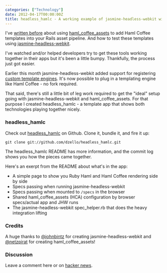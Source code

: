 ```yaml
---
categories: ["Technology"]
date: 2012-04-17T00:00:00Z
title: headless_hamlc - A working example of jasmine-headless-webkit with haml_coffee_assets
---
```


I've [written before](http://blog.joshdzielak.com/blog/2011/12/24/using-haml-coffee-assets-with-jasmine-headless-webkit/) about using [haml_coffee_assets](https://github.com/netzpirat/haml_coffee_assets) to add Haml Coffee templates into your Rails asset pipeline. And how to test these templates using [jasmine-headless-webkit](https://github.com/johnbintz/jasmine-headless-webkit).

I've watched and/or helped developers try to get these tools working together in their apps but it's been a little bumpy. Thankfully, the process just got easier.

Earlier this month jasmine-headless-webkit added support for registering [custom template engines](https://github.com/johnbintz/jasmine-headless-webkit/pull/111). It's now possible to plug in a templating engine like Haml Coffee - no fork required.

That said, there's still a little bit of leg work required to get the "ideal" setup going with jasmine-headless-webkit and haml_coffee_assets. For that purpose I created headless_hamlc - a template app that shows both technologies playing together nicely.

### headless_hamlc

Check out [headless_hamlc](https://github.com/dzello/headless_hamlc) on Github. Clone it, bundle it, and fire it up:

```
git clone git://github.com/dzello/headless_hamlc.git
```

The headless_hamlc README has more information, and the commit log shows you how the pieces came together.

Here's an exerpt from the README about what's in the app:

- A simple page to show you Ruby Haml and Haml Coffee rendering side by side
- Specs passing when running jasmine-headless-webkit
- Specs passing when mounted to `/specs` in the browser
- Shared haml_coffee_assets (HCA) configuration by browser specs/actual app and JHW runs
- The jasmine-headless-webkit spec_helper.rb that does the heavy integration lifting

### Credits

A huge thanks to [@johnbintz](https://twitter.com/johnbintz) for creating jasmine-headless-webkit and [@netzpirat](https://twitter.com/netzpirat) for creating haml_coffee_assets!

### Discussion

Leave a comment here or on [hacker news](http://news.ycombinator.com/item?id=3859970).
